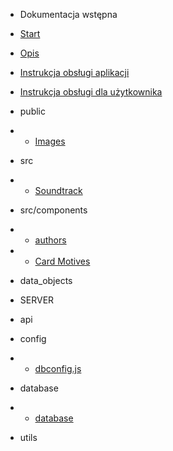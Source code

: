 - Dokumentacja wstępna

- [Start](/)
- [Opis](opis.md "Opis gry Klondike")
- [Instrukcja obsługi aplikacji](instrukcjaklient.md)
- [Instrukcja obsługi dla użytkownika](instrukcjauzytkownika.md)

- public

- - [Images](images.md)

- src

- - [Soundtrack](soundtrack.md)

- src/components
- - [authors](authors.md)
- - [Card Motives](cardmotives.md)
- data_objects

- SERVER

- api
- config
- - [dbconfig.js](dbconfig.md)
- database
- - [database](database.md)
- utils
